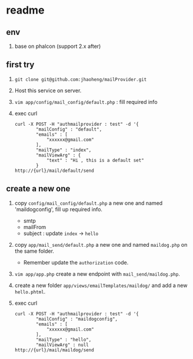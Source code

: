 # readme

## env

1. base on phalcon (support 2.x after)

## first try

1. `git clone git@github.com:jhaoheng/mailProvider.git`
2. Host this service on server.
3. `vim app/config/mail_config/default.php` : fill required info
4. exec curl
 
	```
	curl -X POST -H "authmailprovider : test" -d '{
		    "mailConfig" : "default",
		    "emails" : [
		        "xxxxxx@gmail.com"
		    ],
		    "mailType" : "index",
		    "mailViewArg" : {
		        "text" : "Hi , this is a default set"
		    } 
	http://{url}/mail/default/send
	``` 
	
## create a new one

1. copy `config/mail_config/default.php` a new one and named 'maildogconfig', fill up required info.
	- smtp
	- mailFrom
	- subject : update `index` -> `hello`
2. copy `app/mail_send/default.php` a new one and named `maildog.php` on the same folder.
	- Remember update the `authorization` code.
3. `vim app/app.php` create a new endpoint with `mail_send/maildog.php`.
4. create a new folder `app/views/emailTemplates/maildog/` and add a new `hello.phtml`.
5. exec curl

	```
	curl -X POST -H "authmailprovider : test" -d '{
		    "mailConfig" : "maildogconfig",
		    "emails" : [
		        "xxxxxx@gmail.com"
		    ],
		    "mailType" : "hello",
		    "mailViewArg" : null
	http://{url}/mail/maildog/send
	```